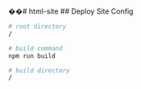 ��#   h t m l - s i t e 
 
 ## Deploy Site Config

```bash
# root directory
/

# build command
npm run build

# build directory
/
```
